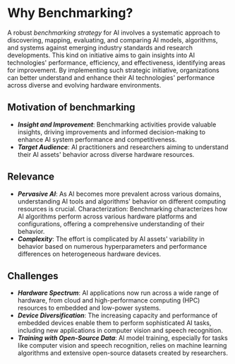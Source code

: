 # Why Benchmarking? 

A robust _benchmarking strategy_ for AI involves a systematic approach to
discovering, mapping, evaluating, and comparing AI models, algorithms, and
systems against emerging industry standards and research developments. This kind
on initiative aims to gain insights into AI technologies' performance,
efficiency, and effectiveness, identifying areas for improvement.
By implementing such strategic initiative, organizations can better understand
and enhance their AI technologies' performance across diverse and evolving
hardware environments.

## Motivation of benchmarking

- ***Insight and Improvement***: Benchmarking activities provide valuable insights,
  driving improvements and informed decision-making to enhance AI system
performance and competitiveness.
- ***Target Audience***: AI practitioners and researchers aiming to understand
  their AI assets' behavior across diverse hardware resources.

## Relevance

- ***Pervasive AI***: As AI becomes more prevalent across various domains,
  understanding AI tools and algorithms' behavior on different computing
resources is crucial.  Characterization: Benchmarking characterizes how AI
algorithms perform across various hardware platforms and configurations,
offering a comprehensive understanding of their behavior.
- ***Complexity***: The effort is complicated by AI assets' variability in
  behavior based on numerous hyperparameters and performance differences on
heterogeneous hardware devices.

## Challenges

- ***Hardware Spectrum***: AI applications now run across a wide range of
  hardware, from cloud and high-performance computing (HPC) resources to
embedded and low-power systems.
- ***Device Diversification***: The increasing capacity and performance of
  embedded devices enable them to perform sophisticated AI tasks, including new
applications in computer vision and speech recognition.
- ***Training with Open-Source Data***: AI model training, especially for tasks
  like computer vision and speech recognition, relies on machine learning
algorithms and extensive open-source datasets created by researchers.



